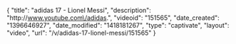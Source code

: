 {
    "title": "adidas 17 - Lionel Messi",
    "description": "http:\/\/www.youtube.com\/adidas.",
    "videoid": "151565",
    "date_created": "1396646927",
    "date_modified": "1418181267",
    "type": "captivate",
    "layout": "video",
    "url": "\/v\/adidas-17-lionel-messi\/151565"
}